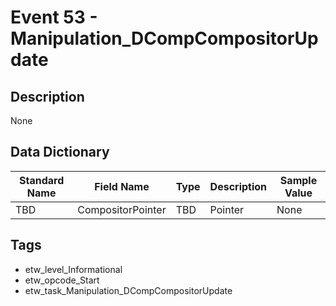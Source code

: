# Event 53 - Manipulation_DCompCompositorUpdate

## Description
None

## Data Dictionary
|Standard Name|Field Name|Type|Description|Sample Value|
|---|---|---|---|---|
|TBD|CompositorPointer|TBD|Pointer|None|None|

## Tags
* etw_level_Informational
* etw_opcode_Start
* etw_task_Manipulation_DCompCompositorUpdate
